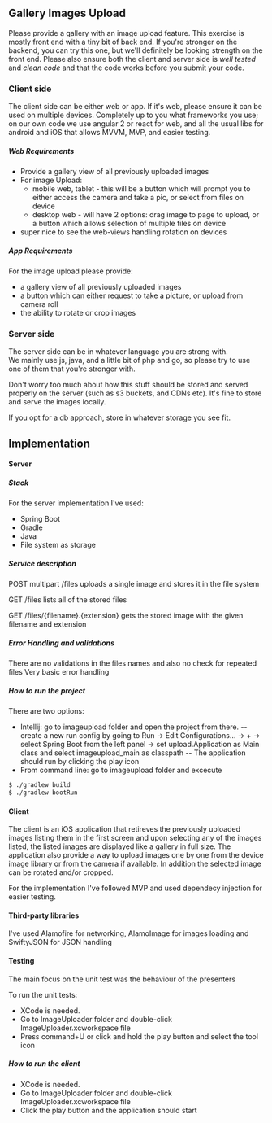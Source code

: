 ## Gallery Images Upload


Please provide a gallery with an image upload feature.
This exercise is mostly front end with a tiny bit of back end.
If you're stronger on the backend, you can try this one, but we'll definitely be looking strength on the front end.
Please also ensure both the client and server side is *well tested* and *clean code* and that the code works before you submit your code.

### Client side

The client side can be either web or app.
If it's web, please ensure it can be used on multiple devices.
Completely up to you what frameworks you use; on our own code we use angular 2 or react for web, and all the usual libs for android and iOS that allows MVVM, MVP, and easier testing.

##### Web Requirements
* Provide a gallery view of all previously uploaded images
* For image Upload:
    * mobile web, tablet - this will be a button which will prompt you to either access the camera and take a pic, or select from files on device
    * desktop web - will have 2 options: drag image to page to upload, or a button which allows selection of multiple files on device
* super nice to see the web-views handling rotation on devices

##### App Requirements
For the image upload please provide:
 * a gallery view of all previously uploaded images
 * a button which can either request to take a picture, or upload from camera roll
 * the ability to rotate or crop images


### Server side
The server side can be in whatever language you are strong with.  
We mainly use js, java, and a little bit of php and go, so please try to use one of them that you're stronger with.

Don't worry too much about how this stuff should be stored and served properly on the server (such as s3 buckets, and CDNs etc).
It's fine to store and serve the images locally.

If you opt for a db approach, store in whatever storage you see fit.


## Implementation

#### Server
##### Stack
For the server implementation I've used:
   - Spring Boot 
   - Gradle 
   - Java
   - File system as storage
##### Service description
POST multipart
/files
uploads a single image and stores it in the file system

GET
/files
lists all of the stored files

GET
/files/{filename}.{extension}
gets the stored image with the given filename and extension

##### Error Handling and validations
There are no validations in the files names and also no check for repeated files
Very basic error handling

##### How to run the project
There are two options:
   - Intellij: go to imageupload folder and open the project from there.
   -- create a new run config by going to Run -> Edit Configurations... -> + -> select Spring Boot from the left panel -> set upload.Application as Main class and select imageupload_main as classpath
   -- The application should run by clicking the play icon
   - From command line: go to imageupload folder and excecute
```sh
$ ./gradlew build
$ ./gradlew bootRun
```

#### Client
The client is an iOS application that retireves the previously uploaded images listing them in the first screen and upon selecting any of the images listed, the listed images are displayed like a gallery in full size. The application also provide a way to upload images one by one from the device image library or from the camera if available. In addition the selected image can be rotated and/or cropped.

For the implementation I've followed MVP and used dependecy injection for easier testing.

#### Third-party libraries
I've used Alamofire for networking, AlamoImage for images loading and SwiftyJSON for JSON handling

#### Testing
The main focus on the unit test was the behaviour of the presenters

To run the unit tests:
   - XCode is needed.
   - Go to ImageUploader folder and double-click ImageUploader.xcworkspace file
   - Press command+U or click and hold the play button and select the tool icon


##### How to run the client
   - XCode is needed.
   - Go to ImageUploader folder and double-click ImageUploader.xcworkspace file
   - Click the play button and the application should start
  
  
